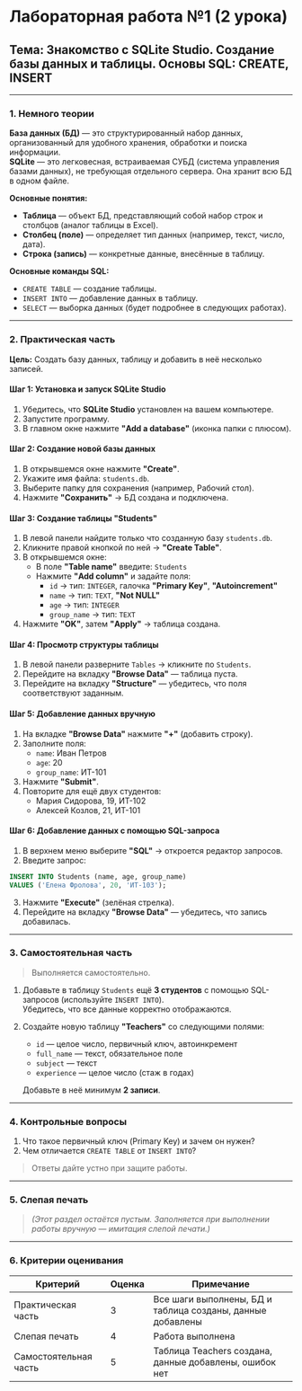 # **Лабораторная работа №1 (2 урока)**  
## **Тема: Знакомство с SQLite Studio. Создание базы данных и таблицы. Основы SQL: CREATE, INSERT**

---

### **1. Немного теории**

**База данных (БД)** — это структурированный набор данных, организованный для удобного хранения, обработки и поиска информации.  
**SQLite** — это легковесная, встраиваемая СУБД (система управления базами данных), не требующая отдельного сервера. Она хранит всю БД в одном файле.

**Основные понятия:**
- **Таблица** — объект БД, представляющий собой набор строк и столбцов (аналог таблицы в Excel).
- **Столбец (поле)** — определяет тип данных (например, текст, число, дата).
- **Строка (запись)** — конкретные данные, внесённые в таблицу.

**Основные команды SQL:**
- `CREATE TABLE` — создание таблицы.
- `INSERT INTO` — добавление данных в таблицу.
- `SELECT` — выборка данных (будет подробнее в следующих работах).

---

### **2. Практическая часть**

**Цель:** Создать базу данных, таблицу и добавить в неё несколько записей.

#### **Шаг 1: Установка и запуск SQLite Studio**
1. Убедитесь, что **SQLite Studio** установлен на вашем компьютере.
2. Запустите программу.
3. В главном окне нажмите **"Add a database"** (иконка папки с плюсом).

#### **Шаг 2: Создание новой базы данных**
1. В открывшемся окне нажмите **"Create"**.
2. Укажите имя файла: `students.db`.
3. Выберите папку для сохранения (например, Рабочий стол).
4. Нажмите **"Сохранить"** → БД создана и подключена.

#### **Шаг 3: Создание таблицы "Students"**
1. В левой панели найдите только что созданную базу `students.db`.
2. Кликните правой кнопкой по ней → **"Create Table"**.
3. В открывшемся окне:
   - В поле **"Table name"** введите: `Students`
   - Нажмите **"Add column"** и задайте поля:
     - `id` → тип: `INTEGER`, галочка **"Primary Key"**, **"Autoincrement"**
     - `name` → тип: `TEXT`, **"Not NULL"**
     - `age` → тип: `INTEGER`
     - `group_name` → тип: `TEXT`
4. Нажмите **"OK"**, затем **"Apply"** → таблица создана.

#### **Шаг 4: Просмотр структуры таблицы**
1. В левой панели разверните `Tables` → кликните по `Students`.
2. Перейдите на вкладку **"Browse Data"** — таблица пуста.
3. Перейдите на вкладку **"Structure"** — убедитесь, что поля соответствуют заданным.

#### **Шаг 5: Добавление данных вручную**
1. На вкладке **"Browse Data"** нажмите **"+"** (добавить строку).
2. Заполните поля:
   - `name`: Иван Петров
   - `age`: 20
   - `group_name`: ИТ-101
3. Нажмите **"Submit"**.
4. Повторите для ещё двух студентов:
   - Мария Сидорова, 19, ИТ-102
   - Алексей Козлов, 21, ИТ-101

#### **Шаг 6: Добавление данных с помощью SQL-запроса**
1. В верхнем меню выберите **"SQL"** → откроется редактор запросов.
2. Введите запрос:
```sql
INSERT INTO Students (name, age, group_name) 
VALUES ('Елена Фролова', 20, 'ИТ-103');
```
3. Нажмите **"Execute"** (зелёная стрелка).
4. Перейдите на вкладку **"Browse Data"** — убедитесь, что запись добавилась.

---

### **3. Самостоятельная часть**

> Выполняется самостоятельно.

1. Добавьте в таблицу `Students` ещё **3 студентов** с помощью SQL-запросов (используйте `INSERT INTO`).  
   Убедитесь, что все данные корректно отображаются.

2. Создайте новую таблицу **"Teachers"** со следующими полями:
   - `id` — целое число, первичный ключ, автоинкремент
   - `full_name` — текст, обязательное поле
   - `subject` — текст
   - `experience` — целое число (стаж в годах)

   Добавьте в неё минимум **2 записи**.

---

### **4. Контрольные вопросы**

1. Что такое первичный ключ (Primary Key) и зачем он нужен?  
2. Чем отличается `CREATE TABLE` от `INSERT INTO`?

> Ответы дайте устно при защите работы.

---

### **5. Слепая печать**

> *(Этот раздел остаётся пустым. Заполняется при выполнении работы вручную — имитация слепой печати.)*

---

### **6. Критерии оценивания**

| Критерий                  | Оценка | Примечание |
|---------------------------|------------|------------|
| Практическая часть        | 3          | Все шаги выполнены, БД и таблица созданы, данные добавлены |
| Слепая печать             | 4          | Работа выполнена |
| Самостоятельная часть     | 5          | Таблица Teachers создана, данные добавлены, ошибок нет |
